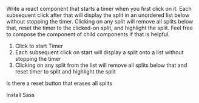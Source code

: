 Write a react component that starts a timer when you first click on it. Each subsequent click after that will display the split in an unordered list below without stopping the timer. Clicking on any split will remove all splits below that, reset the timer to the clicked-on split, and highlight the split. Feel free to compose the component of child components if that is helpful.

1. Click to start Timer
2. Each subsequent click on start will display a split onto a list without stopping the timer
3. Clicking on any split from the list will remove all splits below that and reset timer to split and highlight the split

Is there a reset button that erases all splits

Install Sass
